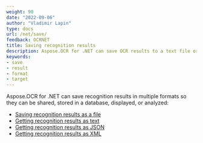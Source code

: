 ```yaml
---
weight: 90
date: "2022-09-06"
author: "Vladimir Lapin"
type: docs
url: /net/save/
feedback: OCRNET
title: Saving recognition results
description: Aspose.OCR for .NET can save OCR results to a text file or return them as text, XML, or JSON.
keywords:
- save
- result
- format
- target
---
```


Aspose.OCR for .NET can save recognition results in multiple formats so they can be shared, stored in a database, displayed, or analyzed:

- [Saving recognition results as a file](/ocr/net/save-file/)
- [Getting recognition results as text](/ocr/net/save-text/)
- [Getting recognition results as JSON](/ocr/net/save-json/)
- [Getting recognition results as XML](/ocr/net/save-xml/)
